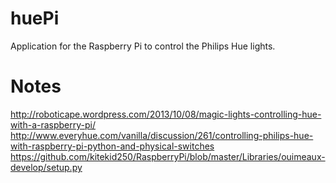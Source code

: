 huePi
=====

Application for the Raspberry Pi to control the Philips Hue lights.


Notes
=====
http://roboticape.wordpress.com/2013/10/08/magic-lights-controlling-hue-with-a-raspberry-pi/
http://www.everyhue.com/vanilla/discussion/261/controlling-philips-hue-with-raspberry-pi-python-and-physical-switches
https://github.com/kitekid250/RaspberryPi/blob/master/Libraries/ouimeaux-develop/setup.py
